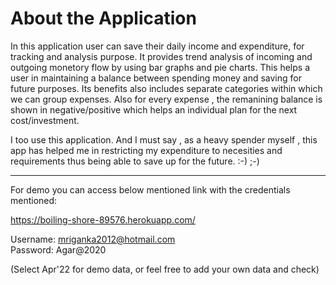 # About the Application

In this application user can save their daily income and expenditure, for tracking and analysis purpose. It provides trend analysis of incoming and outgoing monetory flow by using bar graphs and pie charts.
This helps a user in maintaining a balance between spending money and saving for future purposes.
Its benefits also includes separate categories within which we can group expenses. Also for every expense , the remanining balance is shown in negative/positive which helps an individual plan for the next cost/investment.

I too use this application. And I must say , as a heavy spender myself , this app has helped me in restricting my expenditure to necesities and requirements thus being able to save up for the future. :-) ;-)

<hr>

For demo you can access below mentioned link with the credentials mentioned:

<a>https://boiling-shore-89576.herokuapp.com/</a>

Username: mriganka2012@hotmail.com
<br>
Password: Agar@2020

(Select Apr'22 for demo data, or feel free to add your own data and check)
